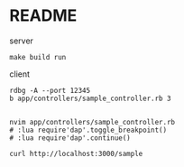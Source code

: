 # README

server
```
make build run
```

client
```
rdbg -A --port 12345
b app/controllers/sample_controller.rb 3


nvim app/controllers/sample_controller.rb
# :lua require'dap'.toggle_breakpoint()
# :lua require'dap'.continue()
```

```
curl http://localhost:3000/sample
```

